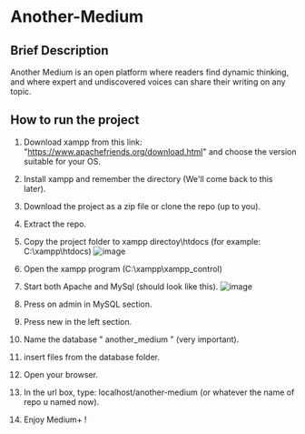 # Another-Medium

## Brief Description 
Another Medium is an open platform where readers find dynamic thinking, and where expert and undiscovered voices can share their writing on any topic.

## How to run the project

1. Download xampp from this link: "https://www.apachefriends.org/download.html" and choose the version suitable for your OS.
2. Install xampp and remember the directory (We'll come back to this later).
3. Download the project as a zip file or clone the repo (up to you).
4. Extract the repo.
5. Copy the project folder to xampp directoy\htdocs (for example: C:\xampp\htdocs) ![image](https://user-images.githubusercontent.com/64541515/174659503-a7d641ee-59fe-4ed6-bbc7-ca8293892d21.png)

6. Open the xampp program (C:\xampp\xampp_control)
7. Start both Apache and MySql (should look like this). ![image](https://user-images.githubusercontent.com/64541515/174660136-753d7a9e-dc23-41c4-bb69-65ba0b4ca7e2.png)
8. Press on admin in MySQL section.
9. Press new in the left section.
10. Name the database " another_medium " (very important).
11. insert files from the database folder.
12. Open your browser.
13. In the url box, type: localhost/another-medium (or whatever the name of repo u named now).
14. Enjoy Medium+ !
